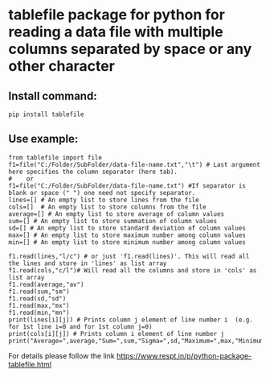 # tablefile package for python for reading a data file with multiple columns separated by space or any other character

Install command: 
---------------
`pip install tablefile`


Use example:
------------
```
from tablefile import file
f1=file("C:/Folder/SubFolder/data-file-name.txt","\t") # Last argument here specifies the column separator (here tab). 
#    or
f1=file("C:/Folder/SubFolder/data-file-name.txt") #If separator is blank or space (" ") one need not specify separator.
lines=[] # An empty list to store lines from the file
cols=[]  # An empty list to store columns from the file 
average=[] # An empty list to store average of column values
sum=[] # An empty list to store summation of column values
sd=[] # An empty list to store standard deviation of column values
max=[] # An empty list to store maximum number among column values
min=[] # An empty list to store minimum number among column values
 
f1.read(lines,"l/c") # or just 'f1.read(lines)'. This will read all the lines and store in 'lines' as list array
f1.read(cols,"c/l")# Will read all the columns and store in 'cols' as list array
f1.read(average,"av")
f1.read(sum,"sm")
f1.read(sd,"sd")
f1.read(max,"mx")
f1.read(min,"mn")
print(lines[i][j]) # Prints column j element of line number i  (e.g. for 1st line i=0 and for 1st column j=0)
print(cols[i][j]) # Prints column i element of line number j  
print("Average=",average,"Sum=",sum,"Sigma=",sd,"Maximum=",max,"Minimum=",min)
```

For details please follow the link https://www.respt.in/p/python-package-tablefile.html
